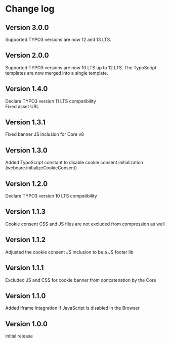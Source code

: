 # Change log

## Version 3.0.0

Supported TYPO3 versions are now 12 and 13 LTS.

## Version 2.0.0

Supported TYPO3 versions are now 10 LTS up to 12 LTS.
The TypoScript templates are now merged into a single template.

## Version 1.4.0

Declare TYPO3 version 11 LTS compatibility \
Fixed asset URL

## Version 1.3.1

Fixed banner JS inclusion for Core v8

## Version 1.3.0

Added TypoScript constant to disable cookie consent initialization (webcare.initializeCookieConsent)

## Version 1.2.0

Declare TYPO3 version 10 LTS compatibility

## Version 1.1.3

Cookie consent CSS and JS files are not excluded from compression as well

## Version 1.1.2

Adjusted the cookie consent JS inclusion to be a JS footer lib

## Version 1.1.1

Excluded JS and CSS for cookie banner from concatenation by the Core

## Version 1.1.0

Added iframe integration if JavaScript is disabled in the Browser

## Version 1.0.0

Initial release
